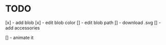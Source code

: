 # TODO

[x] - add blob
[x] - edit blob color
[] - edit blob path
[] - download .svg
[] - add accessories

[] - animate it
